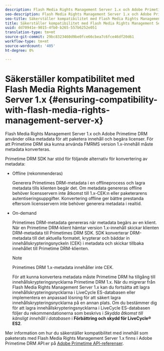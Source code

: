 ```yaml
---
description: Flash Media Rights Management Server 1.x och Adobe Primetime DRM använder olika metadata för att paketera innehåll och begära licenser. För att Primetime DRM ska kunna använda FMRMS version 1.x-innehåll måste metadata konverteras.
seo-description: Flash Media Rights Management Server 1.x och Adobe Primetime DRM använder olika metadata för att paketera innehåll och begära licenser. För att Primetime DRM ska kunna använda FMRMS version 1.x-innehåll måste metadata konverteras.
seo-title: Säkerställer kompatibilitet med Flash Media Rights Management Server 1.x
title: Säkerställer kompatibilitet med Flash Media Rights Management Server 1.x
uuid: dd70941e-9015-4fb0-b265-557b6252e051
translation-type: tm+mt
source-git-commit: 29bc8323460d9be0fce66cbea7c6fce46df20d61
workflow-type: tm+mt
source-wordcount: '405'
ht-degree: 0%

---
```



# Säkerställer kompatibilitet med Flash Media Rights Management Server 1.x {#ensuring-compatibility-with-flash-media-rights-management-server-x}

Flash Media Rights Management Server 1.x och Adobe Primetime DRM använder olika metadata för att paketera innehåll och begära licenser. För att Primetime DRM ska kunna använda FMRMS version 1.x-innehåll måste metadata konverteras.

Primetime DRM SDK har stöd för följande alternativ för konvertering av metadata:

* Offline (rekommenderas)

   Generera Primetimes DRM-metadata i en offlineprocess och lagra metadata tills klienten begär det. Om metadata genereras offline behöver licensservern inte åtkomst till 1.x-CEK:n eller paketerarens autentiseringsuppgifter. Konvertering offline ger bättre prestanda eftersom licensservern inte behöver generera metadata i realtid.
* On-demand

   Primetimes DRM-metadata genereras när metadata begärs av en klient. När en Primetime DRM-klient hämtar version 1.x-innehåll skickar klienten DRM-metadata till Primetimes DRM SDK. SDK konverterar DRM-metadata till det aktuella formatet, krypterar och bäddar in innehållskrypteringsnyckeln (CEK) i metadata och skickar tillbaka innehållet till Primetime DRM-klienten.

   >[!NOTE]
   >
   >Primetimes DRM 1.x-metadata innehåller inte CEK.

   För att kunna konvertera metadata måste Primetime DRM ha tillgång till innehållskrypteringsnycklarna Primetime DRM 1.x. När du migrerar från Flash Media Rights Management Server 1.x kan du fortsätta att lagra innehållskrypteringsnycklarna i LiveCycle ES-databasen eller implementera en anpassad lösning för att säkert lagra innehållskrypteringsnycklarna på en annan plats. Om du bestämmer dig för att lagra innehållskrypteringsnycklarna i LiveCycle ES-databasen följer du rekommendationerna som beskrivs i *Skydda åtkomst till känsligt innehåll i databasen* i **Förbättring och skydd för LiveCycle® ES2**.

Mer information om hur du säkerställer kompatibilitet med innehåll som paketerats med Flash Media Rights Management Server 1.x finns i Adobe Primetime DRM API:er på [Adobe Primetime API-referenser](https://help.adobe.com/en_US/primetime/api/index.html#api-Adobe_Primetime_API_References).
